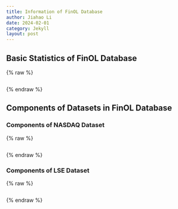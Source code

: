 ```yaml
---
title: Information of FinOL Database
author: Jiahao Li
date: 2024-02-01
category: Jekyll
layout: post
---
```


## Basic Statistics of FinOL Database

{% raw %}
<meta charset="utf-8">
<div style="display: flex; justify-content: center;">
    <div id="table_div"></div>
</div>
<script type="text/javascript" src="https://www.gstatic.com/charts/loader.js"></script>

<script type="text/javascript">
google.charts.load('current', {'packages':['table']});
google.charts.setOnLoadCallback(drawTable);

function drawTable() {
    var data = new google.visualization.DataTable();
    data.addColumn('string', 'Name');
    data.addColumn('string', 'Market');
    data.addColumn('string', 'Country/Region');
    data.addColumn('string', 'Data Frequency');
    data.addColumn('number', '# of assets');
    data.addColumn('string', 'Data Range');
    data.addColumn('string', '# of total periods');
    data.addColumn('number', '# of features');

    data.addRows([
    ['NASDAQ', 'Stock', 'United States', 'Daily', 10, '02/Jan/1972 - 29/Dec/2017', '11,312: 10,283/283/283', 18],
    ['LSE', 'Stock', 'United Kingdom', 'Daily', 7, '15/Sep/1986 - 31/Dec/2017', '7,039: 6,046/283/283', 15],
    ['TSE', 'Stock', 'Japan', 'Daily', 11, '01/Jan/1963 - 30/Dec/2017', '15,446: 14,418/283/283', 17],  
    ['NASDAQ', 'Stock', 'United States', 'Daily', 10, '02/Jan/1972 - 29/Dec/2017', '11,312: 10,283/283/283', 18],
    ['LSE', 'Stock', 'United Kingdom', 'Daily', 7, '15/Sep/1986 - 31/Dec/2017', '7,039: 6,046/283/283', 15],
    ['TSE', 'Stock', 'Japan', 'Daily', 11, '01/Jan/1963 - 30/Dec/2017', '15,446: 14,418/283/283', 17],
    ['SSE', 'Stock', 'China', 'Daily', 8, '19/Jul/1990 - 31/Dec/2017', '6,879: 6,214/283/283', 14],
    ['SIX', 'Stock', 'Switzerland', 'Daily', 5, '02/Jan/1980 - 29/Dec/2017', '4,982: 4,282/283/283', 12],
    ['BSE', 'Stock', 'India', 'Daily', 12, '03/Jan/1994 - 29/Dec/2017', '19,846: 18,798/283/283', 19]
    // 表格的其他行
    ]);

    var options = {
        showRowNumber: false,
        sort: 'event',
        sortAscending: true,
        allowHtml: false
    };

    var table = new google.visualization.Table(document.getElementById('table_div'));

    google.visualization.events.addListener(table, 'sort', function(e) {
    var columnIndex = e.column;
    var sortAscending = e.ascending;
    data.sort([{column: columnIndex, desc: !sortAscending}]);
    table.draw(data, options);
    });

    table.draw(data, options);
}
</script>
{% endraw %}

## Components of Datasets in FinOL Database

### Components of NASDAQ Dataset

{% raw %}
<meta charset="utf-8">
<div style="display: flex; justify-content: center;">
    <div id="table_nyseo"></div>
</div>
  <title>Stock Tickers and Company Names for NYSE(O) (1962-1984)</title>
  <script type="text/javascript" src="https://www.gstatic.com/charts/loader.js"></script>
  
  <script type="text/javascript">
    google.charts.load('current', {'packages':['table']});
    google.charts.setOnLoadCallback(drawTable);

    function drawTable() {
      var data = new google.visualization.DataTable();
      data.addColumn('string', 'Company Name');
      data.addColumn('string', 'Ticker');
      data.addRows([
        ['Alcoa Corporation', 'AA'],
        ['Coca-Cola Company', 'KO'],
        ['General Electric', 'GE'],
        ['HP Inc.', 'HPQ'],
        ['International Business Machines Corporation', 'IBM'],
        ['Johnson & Johnson', 'JNJ'],
        ['Merck & Co., Inc.', 'MRK'],
        ['3M Company', 'MMM'],
        ['The Procter & Gamble Company', 'PG']
      ]);

      var table = new google.visualization.Table(document.getElementById('table_nyseo'));
      table.draw(data, {showRowNumber: true, width: '100%', height: '100%'});
    }
  </script>
{% endraw %}


### Components of LSE Dataset

{% raw %}
<meta charset="utf-8">
<div style="display: flex; justify-content: center;">
    <div id="table_lse"></div>
</div>
  <title>Stock Tickers and Company Names for NYSE(O) (1962-1984)</title>
  <script type="text/javascript" src="https://www.gstatic.com/charts/loader.js"></script>
  
   <script type="text/javascript">
    google.charts.load('current', {'packages':['table']});
    google.charts.setOnLoadCallback(drawTable);

    function drawTable() {
      var data = new google.visualization.DataTable();
      data.addColumn('string', 'Company Name');
      data.addColumn('string', 'Ticker');
      data.addRows([
        ['Alcoa Corporation', 'AA'],
        ['Altria Group Inc', 'MO'],
        ['Coca-Cola Company', 'KO'],
        ['Commercial Metals Company', 'CMC'],
        ['DuPont de Nemours Inc', 'DD'],
        ['Ford Motor Company', 'F'],
        ['General Electric', 'GE'],
        ['HP Inc', 'HPQ'],
        ['International Business Machines Corporation', 'IBM'],
        ['Johnson & Johnson', 'JNJ'],
        ['Kimberly-Clark Corporation', 'KMB'],
        ['Merck & Co., Inc.', 'MRK'],
        ['3M Company', 'MMM'],
        ['The Procter & Gamble Company', 'PG'],
        ['Schlumberger N.V.', 'SLB'],
        ['The Sherwin-Williams Company', 'SHW']
      ]);

      var table = new google.visualization.Table(document.getElementById('table_lse'));
      table.draw(data, {showRowNumber: true, width: '100%', height: '100%'});
    }
  </script>
{% endraw %}